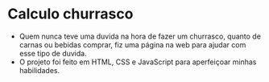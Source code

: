 # Calculo churrasco

- Quem nunca teve uma duvida na hora de fazer um churrasco, quanto de carnas ou bebidas comprar, fiz uma página na web para ajudar com esse tipo de duvida. 
- O  projeto foi feito em HTML, CSS e JavaScript para aperfeiçoar minhas habilidades.
